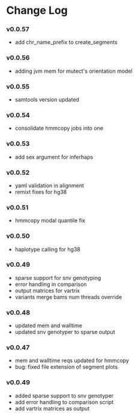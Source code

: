 # Change Log

### v0.0.57
 - add chr_name_prefix to create_segments

### v0.0.56
 - adding jvm mem for mutect's orientation model

### v0.0.55
 - samtools version updated

### v0.0.54
 - consolidate hmmcopy jobs into one

### v0.0.53
 - add sex argument for inferhaps

### v0.0.52
 - yaml validation in alignment
 - remixt fixes for hg38

### v0.0.51
 - hmmcopy modal quantile fix

### v0.0.50
 - haplotype calling for hg38

### v0.0.49
 - sparse support for snv genotyping
 - error handling in comparison
 - output matrices for vartrix
 - variants merge bams num threads override

### v0.0.48
 - updated mem and walltime
 - updated snv genotyper to sparse output

### v0.0.47
 - mem and walltime reqs updated for hmmcopy
 - bug: fixed file extension of segment plots

### v0.0.49
 - added sparse support to snv genotyper
 - add error handling to comparison script
 - add vartrix matrices as output
